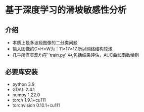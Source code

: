 # 基于深度学习的滑坡敏感性分析

## 介绍
- 本质上是多波段图像的二分类问题
- 输入图像的C×H×W为：11×17×17,所以网络结构较浅
- 几乎所有实现均在''train.py''中,包括结果评估，AUC曲线函数绘制

## 必要库安装
- python 3.9
- GDAL   2.4.1
- numpy  1.22.0
- torch  1.9.1+cu111
- torchvision  0.10.1+cu111

